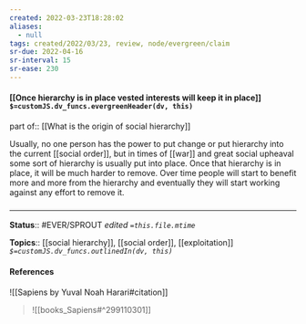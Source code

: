 ```yaml
---
created: 2022-03-23T18:28:02 
aliases:
  - null
tags: created/2022/03/23, review, node/evergreen/claim
sr-due: 2022-04-16
sr-interval: 15
sr-ease: 230
---
```


#### [[Once hierarchy is in place vested interests will keep it in place]] `$=customJS.dv_funcs.evergreenHeader(dv, this)`

part of:: [[What is the origin of social hierarchy]]

Usually, no one person has the power to put change or put hierarchy into the current [[social order]],
but in times of [[war]] and great social upheaval 
some sort of hierarchy is usually put into place.
Once that hierarchy is in place,
it will be much harder to remove.
Over time people will start to benefit more and more from the hierarchy and eventually they will start working against any effort to remove it.

### <hr class="footnote"/>

**Status**:: #EVER/SPROUT
*edited `=this.file.mtime`*

**Topics**:: [[social hierarchy]], [[social order]], [[exploitation]]
*`$=customJS.dv_funcs.outlinedIn(dv, this)`*

#### References

![[Sapiens by Yuval Noah Harari#citation]]


> ![[books_Sapiens#^299110301]]